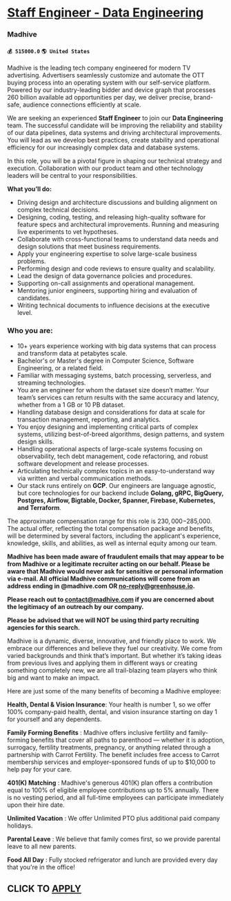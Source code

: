 # [Staff Engineer - Data Engineering](https://www.remotewlb.com/apply/staff-engineer-data-engineering-65234)  
### Madhive  
#### `💰 515000.0` `🌎 United States`  
Madhive is the leading tech company engineered for modern TV advertising. Advertisers seamlessly customize and automate the OTT buying process into an operating system with our self-service platform. Powered by our industry-leading bidder and device graph that processes 260 billion available ad opportunities per day, we deliver precise, brand-safe, audience connections efficiently at scale.

We are seeking an experienced **Staff Engineer** to join our **Data Engineering** team. The successful candidate will be improving the reliability and stability of our data pipelines, data systems and driving architectural improvements. You will lead as we develop best practices, create stability and operational efficiency for our increasingly complex data and database systems.

In this role, you will be a pivotal figure in shaping our technical strategy and execution. Collaboration with our product team and other technology leaders will be central to your responsibilities.  
  
 **What you’ll do:**

  * Driving design and architecture discussions and building alignment on complex technical decisions.
  * Designing, coding, testing, and releasing high-quality software for feature specs and architectural improvements. Running and measuring live experiments to vet hypotheses.
  * Collaborate with cross-functional teams to understand data needs and design solutions that meet business requirements.
  * Apply your engineering expertise to solve large-scale business problems.
  * Performing design and code reviews to ensure quality and scalability.
  * Lead the design of data governance policies and procedures.
  * Supporting on-call assignments and operational management.
  * Mentoring junior engineers, supporting hiring and evaluation of candidates.
  * Writing technical documents to influence decisions at the executive level.

### Who you are:

  * 10+ years experience working with big data systems that can process and transform data at petabytes scale. 
  * Bachelor's or Master's degree in Computer Science, Software Engineering, or a related field.
  * Familiar with messaging systems, batch processing, serverless, and streaming technologies. 
  * You are an engineer for whom the dataset size doesn’t matter. Your team’s services can return results with the same accuracy and latency, whether from a 1 GB or 10 PB dataset.
  * Handling database design and considerations for data at scale for transaction management, reporting, and analytics.
  * You enjoy designing and implementing critical parts of complex systems, utilizing best-of-breed algorithms, design patterns, and system design skills.
  * Handling operational aspects of large-scale systems focusing on observability, tech debt management, code refactoring, and robust software development and release processes.
  * Articulating technically complex topics in an easy-to-understand way via written and verbal communication methods.
  * Our stack runs entirely on **GCP**. Our engineers are language agnostic, but core technologies for our backend include **Golang, gRPC, BigQuery, Postgres, Airflow, Bigtable, Docker, Spanner, Firebase, Kubernetes, and Terraform**.

The approximate compensation range for this role is $230,000-$285,000. The actual offer, reflecting the total compensation package and benefits, will be determined by several factors, including the applicant's experience, knowledge, skills, and abilities, as well as internal equity among our team.

 **Madhive has been made aware of fraudulent emails that may appear to be from Madhive or a legitimate recruiter acting on our behalf. Please be aware that Madhive would never ask for sensitive or personal information via e-mail. All official Madhive communications will come from an address ending in @madhive.com OR no-reply@greenhouse.io.**

 **Please reach out to contact@madhive.com if you are concerned about the legitimacy of an outreach by our company.**

 **Please be advised that we will NOT be using third party recruiting agencies for this search.**  
  
Madhive is a dynamic, diverse, innovative, and friendly place to work. We embrace our differences and believe they fuel our creativity. We come from varied backgrounds and think that’s important. But whether it’s taking ideas from previous lives and applying them in different ways or creating something completely new, we are all trail-blazing team players who think big and want to make an impact.

Here are just some of the many benefits of becoming a Madhive employee:

 **Health, Dental & Vision Insurance**: Your health is number 1, so we offer 100% company-paid health, dental, and vision insurance starting on day 1 for yourself and any dependents.

 **Family Forming Benefits** : Madhive offers inclusive fertility and family-forming benefits that cover all paths to parenthood — whether it is adoption, surrogacy, fertility treatments, pregnancy, or anything related through a partnership with Carrot Fertility. The benefit includes free access to Carrot membership services and employer-sponsored funds of up to $10,000 to help pay for your care.

 **401(K) Matching** : Madhive's generous 401(K) plan offers a contribution equal to 100% of eligible employee contributions up to 5% annually. There is no vesting period, and all full-time employees can participate immediately upon their hire date.

 **Unlimited Vacation** : We offer Unlimited PTO plus additional paid company holidays.

 **Parental Leave** : We believe that family comes first, so we provide parental leave to all new parents.

**Food All Day** : Fully stocked refrigerator and lunch are provided every day that you're in the office!

  
## CLICK TO [APPLY](https://www.remotewlb.com/apply/staff-engineer-data-engineering-65234)

